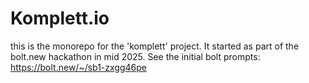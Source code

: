 # Komplett.io

this is the monorepo for the 'komplett' project. It started as part of the bolt.new hackathon in mid 2025. See the initial bolt prompts:
https://bolt.new/~/sb1-zxgg46pe
